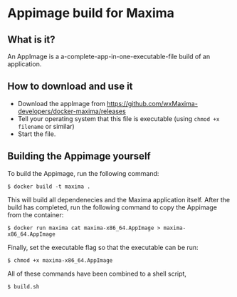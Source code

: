 Appimage build for Maxima
=========================

What is it?
-----------

An AppImage is a a-complete-app-in-one-executable-file build of an application.

How to download and use it
--------------------------

 * Download the appImage from https://github.com/wxMaxima-developers/docker-maxima/releases
 * Tell your operating system that this file is executable (using `chmod +x filename` or 
   similar)
 * Start the file.

Building the Appimage yourself
------------------------------

To build the Appimage, run the following command:

```
$ docker build -t maxima .
```

This will build all dependenecies and the Maxima application itself.
After the build has completed, run the following command to copy the
Appimage from the container:

```
$ docker run maxima cat maxima-x86_64.AppImage > maxima-x86_64.AppImage
```

Finally, set the executable flag so that the executable can be run:

```
$ chmod +x maxima-x86_64.AppImage
```

All of these commands have been combined to a shell script,

```
$ build.sh
```
